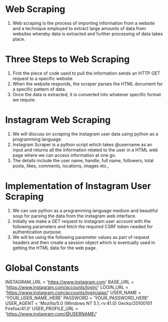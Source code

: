 # Web Scraping

1) Web scraping is the process of importing information from a website and a technique employed to extract large amounts of data from websites whereby data is extracted and further processing of data takes place.

# Three Steps to Web Scraping

1) First the piece of code used to pull the information sends an HTTP GET request to a specific website.
2) When the website responds, the scraper parses the HTML document for a specific pattern of data.
3) Once the data is extracted, it is converted into whatever specific format we require.

# Instagram Web Scraping

1) We will discuss on scraping the instagram user data using python as a programming language.
2) Instagram Scraper is a python script which takes @username as an input and returns all the information related to the user in a HTML web page where we can access information at one go. 
3) The details include the user name, handle, full name, followers, total posts, likes, comments, locations, images etc.,

# Implementation of Instagram User Scraping

1) We can use python as a programming language medium and beautiful soup for parsing the data from the instagram web interface.
2) Initially we make a GET request to instagram user account with the following parameters and fetch the required CSRF token needed for authentication purpose.
3) We will be using the following parameter values as part of request headers and then create a session object which is eventually used in getting the HTML data for the web page.

# Global Constants

INSTAGRAM_URL = 'https://www.instagram.com'
BASE_URL = 'https://www.instagram.com/accounts/login/'
LOGIN_URL = 'https://www.instagram.com/accounts/login/ajax/'
USER_NAME = 'YOUR_USER_NAME_HERE'
PASSWORD = 'YOUR_PASSWORD_HERE'
USER_AGENT = 'Mozilla/5.0 (Windows NT 5.1; rv:41.0) Gecko/20100101 Firefox/41.0'
USER_PROFILE_URL = 'https://www.instagram.com/@USERNAME/'

